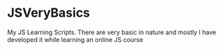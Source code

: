 # JSVeryBasics
My JS Learning Scripts. There are very basic in nature and mostly I have developed it while learning an online JS course
